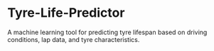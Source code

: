 # Tyre-Life-Predictor
 A machine learning tool for predicting tyre lifespan based on driving conditions, lap data, and tyre characteristics.
